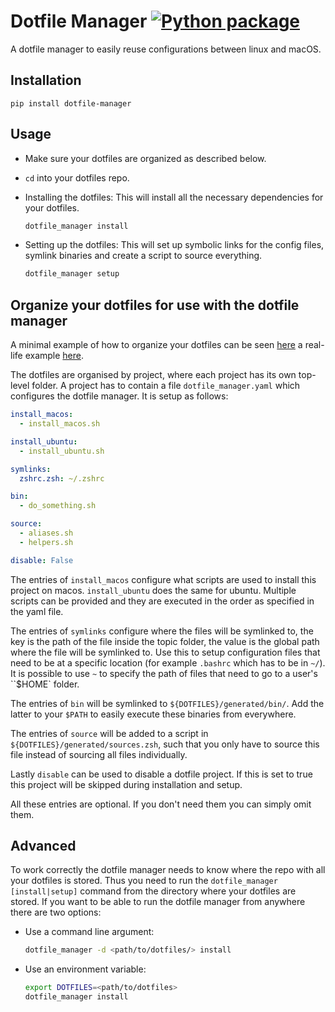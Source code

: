 # Dotfile Manager [![Python package](https://github.com/lgulich/dotfile_manager/actions/workflows/python-package.yml/badge.svg)](https://github.com/lgulich/dotfile_manager/actions/workflows/python-package.yml)

A dotfile manager to easily reuse configurations between linux and macOS.

## Installation

```
pip install dotfile-manager
```

## Usage

* Make sure your dotfiles are organized as described below.

* `cd` into your dotfiles repo.

* Installing the dotfiles: This will install all the necessary dependencies for
  your dotfiles.

  ```sh
  dotfile_manager install
  ```

* Setting up the dotfiles: This will set up symbolic links for the config files,
  symlink binaries and create a script to source everything.

  ```sh
  dotfile_manager setup
  ```

## Organize your dotfiles for use with the dotfile manager

A minimal example of how to organize your dotfiles can be seen [here](test/test_data/dotfiles_repo) a real-life example [here](https://github.com/lgulich/dotfiles).

The dotfiles are organised by project, where each project has its own top-level
folder. A project has to contain a file `dotfile_manager.yaml` which configures the
dotfile manager. It is setup as follows:

```yaml
install_macos:
  - install_macos.sh

install_ubuntu:
  - install_ubuntu.sh

symlinks:
  zshrc.zsh: ~/.zshrc

bin:
  - do_something.sh

source:
  - aliases.sh
  - helpers.sh

disable: False
```

The entries of `install_macos` configure what scripts are used to install this project on macos.
`install_ubuntu` does the same for ubuntu. Multiple scripts can be provided and they are executed in
the order as specified in the yaml file.

The entries of `symlinks` configure where the files will be symlinked to, the
key is the path of the file inside the topic folder, the value is the global
path where the file will be symlinked to. Use this to setup configuration files that need to be at a specific location (for example `.bashrc` which has to be in `~/`). It is possible to use `~` to specify the path of files that need to go to a user's ``$HOME` folder.

The entries of `bin` will be symlinked to `${DOTFILES}/generated/bin/`. Add the latter to your `$PATH` to easily execute these binaries from everywhere.

The entries of `source` will be added to a script in
`${DOTFILES}/generated/sources.zsh`, such that you only have to source this file
instead of sourcing all files individually.

Lastly `disable` can be used to disable a dotfile project. If this is set to true this project will be skipped during installation and setup.

All these entries are optional. If you don't need them you can simply omit them.

## Advanced

To work correctly the dotfile manager needs to know where the repo with all your
dotfiles is stored. Thus you need to run the `dotfile_manager [install|setup]`
command from the directory where your dotfiles are stored. If you want to be
able to run the dotfile manager from anywhere there are two options:

* Use a command line argument:
  ```sh
  dotfile_manager -d <path/to/dotfiles/> install
  ```
* Use an environment variable:
  ```sh
  export DOTFILES=<path/to/dotfiles>
  dotfile_manager install
  ```
